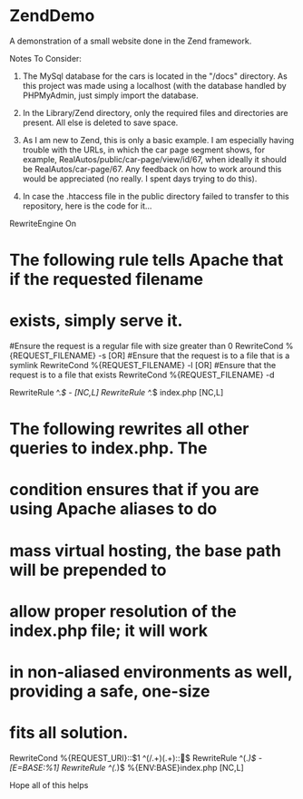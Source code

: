 # ZendDemo
A demonstration of a small website done in the Zend framework.

Notes To Consider: 

1) The MySql database for the cars is located in the "/docs" directory. As this project was made using a localhost (with the database handled by PHPMyAdmin, just simply import the database.

2) In the Library/Zend directory, only the required files and directories are present. All else is deleted to save space.

3) As I am new to Zend, this is only a basic example. I am especially having trouble with the URLs, in which the car page segment shows, for example, RealAutos/public/car-page/view/id/67, when ideally it should be RealAutos/car-page/67. Any feedback on how to work around this would be appreciated (no really. I spent days trying to do this).

4) In case the .htaccess file in the public directory failed to transfer to this repository, here is the code for it...


RewriteEngine On

# The following rule tells Apache that if the requested filename
# exists, simply serve it.

#Ensure the request is a regular file with size greater than 0
RewriteCond %{REQUEST_FILENAME} -s [OR]
#Ensure that the request is to a file that is a symlink
RewriteCond %{REQUEST_FILENAME} -l [OR]
#Ensure that the request is to a file that exists
RewriteCond %{REQUEST_FILENAME} -d

RewriteRule ^.*$ - [NC,L]
RewriteRule ^.*$ index.php [NC,L]


# The following rewrites all other queries to index.php. The 
# condition ensures that if you are using Apache aliases to do
# mass virtual hosting, the base path will be prepended to 
# allow proper resolution of the index.php file; it will work
# in non-aliased environments as well, providing a safe, one-size 
# fits all solution.
RewriteCond %{REQUEST_URI}::$1 ^(/.+)(.+)::$
RewriteRule ^(.*)$ - [E=BASE:%1]
RewriteRule ^(.*)$ %{ENV:BASE}index.php [NC,L]

Hope all of this helps
